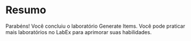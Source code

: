 # Resumo

Parabéns! Você concluiu o laboratório Generate Items. Você pode praticar mais laboratórios no LabEx para aprimorar suas habilidades.
